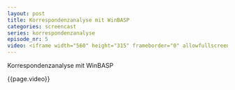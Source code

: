 ```yaml
---
layout: post
title: Korrespondenzanalyse mit WinBASP
categories: screencast
series: korrespondenzanalyse
episode_nr: 5
video: <iframe width="560" height="315" frameborder="0" allowfullscreen="" src="http://www.youtube.com/embed/D--3dR9QwWU"></iframe>
---
```

Korrespondenzanalyse mit WinBASP
<!--more-->
{{page.video}}
